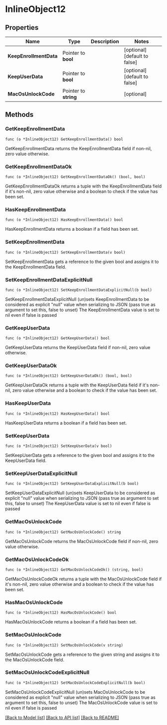 # InlineObject12

## Properties

Name | Type | Description | Notes
------------ | ------------- | ------------- | -------------
**KeepEnrollmentData** | Pointer to **bool** |  | [optional] [default to false]
**KeepUserData** | Pointer to **bool** |  | [optional] [default to false]
**MacOsUnlockCode** | Pointer to **string** |  | [optional] 

## Methods

### GetKeepEnrollmentData

`func (o *InlineObject12) GetKeepEnrollmentData() bool`

GetKeepEnrollmentData returns the KeepEnrollmentData field if non-nil, zero value otherwise.

### GetKeepEnrollmentDataOk

`func (o *InlineObject12) GetKeepEnrollmentDataOk() (bool, bool)`

GetKeepEnrollmentDataOk returns a tuple with the KeepEnrollmentData field if it's non-nil, zero value otherwise
and a boolean to check if the value has been set.

### HasKeepEnrollmentData

`func (o *InlineObject12) HasKeepEnrollmentData() bool`

HasKeepEnrollmentData returns a boolean if a field has been set.

### SetKeepEnrollmentData

`func (o *InlineObject12) SetKeepEnrollmentData(v bool)`

SetKeepEnrollmentData gets a reference to the given bool and assigns it to the KeepEnrollmentData field.

### SetKeepEnrollmentDataExplicitNull

`func (o *InlineObject12) SetKeepEnrollmentDataExplicitNull(b bool)`

SetKeepEnrollmentDataExplicitNull (un)sets KeepEnrollmentData to be considered as explicit "null" value
when serializing to JSON (pass true as argument to set this, false to unset)
The KeepEnrollmentData value is set to nil even if false is passed
### GetKeepUserData

`func (o *InlineObject12) GetKeepUserData() bool`

GetKeepUserData returns the KeepUserData field if non-nil, zero value otherwise.

### GetKeepUserDataOk

`func (o *InlineObject12) GetKeepUserDataOk() (bool, bool)`

GetKeepUserDataOk returns a tuple with the KeepUserData field if it's non-nil, zero value otherwise
and a boolean to check if the value has been set.

### HasKeepUserData

`func (o *InlineObject12) HasKeepUserData() bool`

HasKeepUserData returns a boolean if a field has been set.

### SetKeepUserData

`func (o *InlineObject12) SetKeepUserData(v bool)`

SetKeepUserData gets a reference to the given bool and assigns it to the KeepUserData field.

### SetKeepUserDataExplicitNull

`func (o *InlineObject12) SetKeepUserDataExplicitNull(b bool)`

SetKeepUserDataExplicitNull (un)sets KeepUserData to be considered as explicit "null" value
when serializing to JSON (pass true as argument to set this, false to unset)
The KeepUserData value is set to nil even if false is passed
### GetMacOsUnlockCode

`func (o *InlineObject12) GetMacOsUnlockCode() string`

GetMacOsUnlockCode returns the MacOsUnlockCode field if non-nil, zero value otherwise.

### GetMacOsUnlockCodeOk

`func (o *InlineObject12) GetMacOsUnlockCodeOk() (string, bool)`

GetMacOsUnlockCodeOk returns a tuple with the MacOsUnlockCode field if it's non-nil, zero value otherwise
and a boolean to check if the value has been set.

### HasMacOsUnlockCode

`func (o *InlineObject12) HasMacOsUnlockCode() bool`

HasMacOsUnlockCode returns a boolean if a field has been set.

### SetMacOsUnlockCode

`func (o *InlineObject12) SetMacOsUnlockCode(v string)`

SetMacOsUnlockCode gets a reference to the given string and assigns it to the MacOsUnlockCode field.

### SetMacOsUnlockCodeExplicitNull

`func (o *InlineObject12) SetMacOsUnlockCodeExplicitNull(b bool)`

SetMacOsUnlockCodeExplicitNull (un)sets MacOsUnlockCode to be considered as explicit "null" value
when serializing to JSON (pass true as argument to set this, false to unset)
The MacOsUnlockCode value is set to nil even if false is passed

[[Back to Model list]](../README.md#documentation-for-models) [[Back to API list]](../README.md#documentation-for-api-endpoints) [[Back to README]](../README.md)


